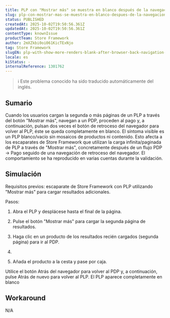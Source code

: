 ```yaml
---
title: PLP con "Mostrar más" se muestra en blanco después de la navegación de vuelta de Checkout
slug: plp-con-mostrar-mas-se-muestra-en-blanco-despues-de-la-navegacion-de-vuelta-de-checkout
status: PUBLISHED
createdAt: 2025-10-02T19:50:56.361Z
updatedAt: 2025-10-02T19:50:56.361Z
contentType: knownIssue
productTeam: Store Framework
author: 2mXZkbi0oi061KicTExNjo
tag: Store Framework
slugEN: plp-with-show-more-renders-blank-after-browser-back-navigation-from-checkout
locale: es
kiStatus: -
internalReference: 1301762
---
```


>ℹ️ Este problema conocido ha sido traducido automáticamente del inglés.

## Sumario


Cuando los usuarios cargan la segunda o más páginas de un PLP a través del botón "Mostrar más", navegan a un PDP, proceden al pago y, a continuación, pulsan dos veces el botón de retroceso del navegador para volver al PLP, éste se queda completamente en blanco. El síntoma visible es un PLP blanco/vacío sin mosaicos de productos ni contenido. Esto afecta a los escaparates de Store Framework que utilizan la carga infinita/paginada de PLP a través de "Mostrar más", concretamente después de un flujo PDP → Pago seguido de una navegación de retroceso del navegador. El comportamiento se ha reproducido en varias cuentas durante la validación.

## Simulación


Requisitos previos: escaparate de Store Framework con PLP utilizando "Mostrar más" para cargar resultados adicionales.

Pasos:

1. Abra el PLP y desplácese hasta el final de la página.
2. Pulse el botón "Mostrar más" para cargar la segunda página de resultados.
3. Haga clic en un producto de los resultados recién cargados (segunda página) para ir al PDP.
4.

4. Añada el producto a la cesta y pase por caja.



Utilice el botón Atrás del navegador para volver al PDP y, a continuación, pulse Atrás de nuevo para volver al PLP. El PLP aparece completamente en blanco

## Workaround


N/A


